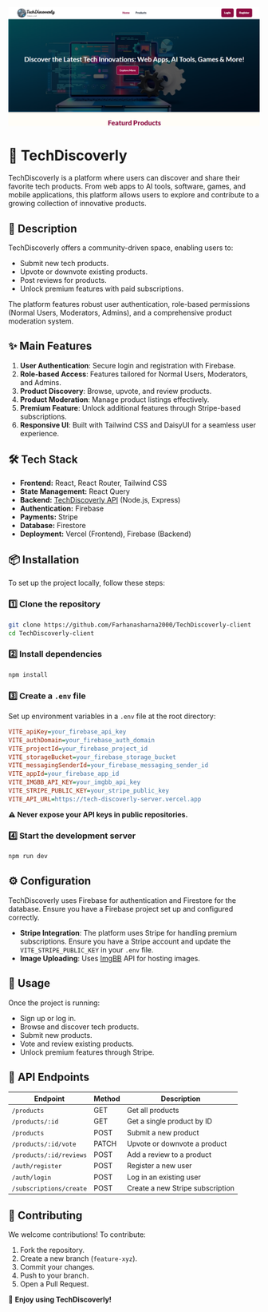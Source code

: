 ![TechDiscoverly Banner](/public/home.png) 
# 🚀 TechDiscoverly

TechDiscoverly is a platform where users can discover and share their favorite tech products. From web apps to AI tools, software, games, and mobile applications, this platform allows users to explore and contribute to a growing collection of innovative products.


## 🚀 Description

TechDiscoverly offers a community-driven space, enabling users to:
- Submit new tech products.
- Upvote or downvote existing products.
- Post reviews for products.
- Unlock premium features with paid subscriptions.

The platform features robust user authentication, role-based permissions (Normal Users, Moderators, Admins), and a comprehensive product moderation system.

## ✨ Main Features

1. **User Authentication**: Secure login and registration with Firebase.
2. **Role-based Access**: Features tailored for Normal Users, Moderators, and Admins.
3. **Product Discovery**: Browse, upvote, and review products.
4. **Product Moderation**: Manage product listings effectively.
5. **Premium Feature**: Unlock additional features through Stripe-based subscriptions.
6. **Responsive UI**: Built with Tailwind CSS and DaisyUI for a seamless user experience.

## 🛠 Tech Stack

- **Frontend:** React, React Router, Tailwind CSS
- **State Management:** React Query
- **Backend:** [TechDiscoverly API](https://tech-discoverly-server.vercel.app) (Node.js, Express)
- **Authentication:** Firebase
- **Payments:** Stripe
- **Database:** Firestore
- **Deployment:** Vercel (Frontend), Firebase (Backend)

## 📦 Installation

To set up the project locally, follow these steps:

### 1️⃣ Clone the repository
```sh
git clone https://github.com/Farhanasharna2000/TechDiscoverly-client
cd TechDiscoverly-client
```

### 2️⃣ Install dependencies
```sh
npm install
```

### 3️⃣ Create a `.env` file
Set up environment variables in a `.env` file at the root directory:

```ini
VITE_apiKey=your_firebase_api_key
VITE_authDomain=your_firebase_auth_domain
VITE_projectId=your_firebase_project_id
VITE_storageBucket=your_firebase_storage_bucket
VITE_messagingSenderId=your_firebase_messaging_sender_id
VITE_appId=your_firebase_app_id
VITE_IMGBB_API_KEY=your_imgbb_api_key
VITE_STRIPE_PUBLIC_KEY=your_stripe_public_key
VITE_API_URL=https://tech-discoverly-server.vercel.app
```

**⚠️ Never expose your API keys in public repositories.**

### 4️⃣ Start the development server
```sh
npm run dev
```

## ⚙️ Configuration

TechDiscoverly uses Firebase for authentication and Firestore for the database. Ensure you have a Firebase project set up and configured correctly.

- **Stripe Integration**: The platform uses Stripe for handling premium subscriptions. Ensure you have a Stripe account and update the `VITE_STRIPE_PUBLIC_KEY` in your `.env` file.
- **Image Uploading**: Uses [ImgBB](https://imgbb.com/) API for hosting images.

## 🚀 Usage

Once the project is running:
- Sign up or log in.
- Browse and discover tech products.
- Submit new products.
- Vote and review existing products.
- Unlock premium features through Stripe.

## 📡 API Endpoints

| Endpoint                     | Method | Description                           |
|------------------------------|--------|---------------------------------------|
| `/products`                  | GET    | Get all products                      |
| `/products/:id`              | GET    | Get a single product by ID            |
| `/products`                  | POST   | Submit a new product                  |
| `/products/:id/vote`         | PATCH  | Upvote or downvote a product          |
| `/products/:id/reviews`      | POST   | Add a review to a product             |
| `/auth/register`             | POST   | Register a new user                   |
| `/auth/login`                | POST   | Log in an existing user               |
| `/subscriptions/create`      | POST   | Create a new Stripe subscription      |

## 🤝 Contributing

We welcome contributions! To contribute:
1. Fork the repository.
2. Create a new branch (`feature-xyz`).
3. Commit your changes.
4. Push to your branch.
5. Open a Pull Request.



🎉 **Enjoy using TechDiscoverly!**
```

